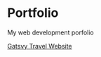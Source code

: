 # Portfolio
My web development porfolio

[Gatsvy Travel Website](https://aicprog.github.io/Portfolio/)
